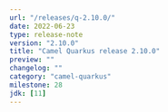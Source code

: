 ```yaml
---
url: "/releases/q-2.10.0/"
date: 2022-06-23
type: release-note
version: "2.10.0"
title: "Camel Quarkus release 2.10.0"
preview: ""
changelog: ""
category: "camel-quarkus"
milestone: 28
jdk: [11]
---
```

